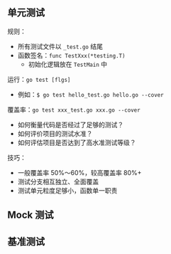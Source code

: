 ## 单元测试
规则：
- 所有测试文件以 `_test.go` 结尾
- 函数签名：`func TestXxx(*testing.T)`
  - 初始化逻辑放在 `TestMain` 中

运行：`go test [flgs]`
- 例如：`$ go test hello_test.go hello.go --cover`

覆盖率：`go test xxx_test.go xxx.go --cover`
- 如何衡量代码是否经过了足够的测试？
- 如何评价项目的测试水准？
- 如何评估项目是否达到了高水准测试等级？

技巧：
- 一般覆盖率 50%～60%，较高覆盖率 80%+
- 测试分支相互独立、全面覆盖
- 测试单元粒度足够小，函数单一职责

## Mock 测试

## 基准测试
